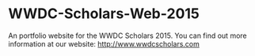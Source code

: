 # WWDC-Scholars-Web-2015
An portfolio website for the WWDC Scholars 2015. You can find out more information at our website: http://www.wwdcscholars.com
